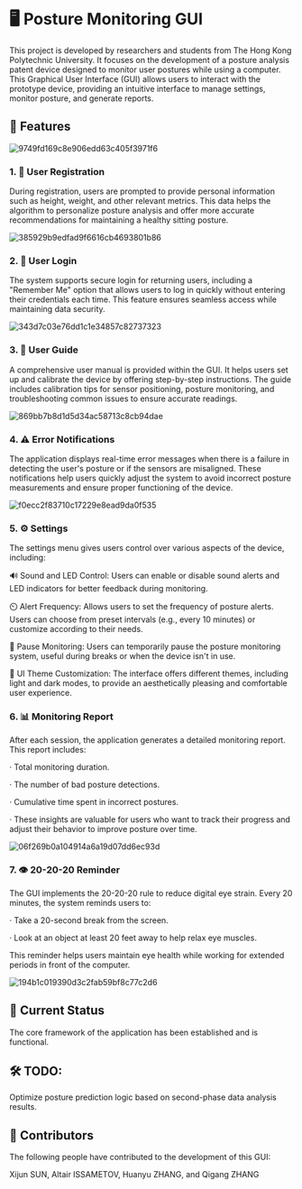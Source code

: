 # 🖥️ Posture Monitoring GUI
This project is developed by researchers and students from The Hong Kong Polytechnic University. It focuses on the development of a posture analysis patent device designed to monitor user postures while using a computer. This Graphical User Interface (GUI) allows users to interact with the prototype device, providing an intuitive interface to manage settings, monitor posture, and generate reports.

## 🌟 Features
![9749fd169c8e906edd63c405f3971f6](https://github.com/user-attachments/assets/03069b5f-38cd-4e10-8e0d-93502111b161)

### 1. 📝 User Registration
During registration, users are prompted to provide personal information such as height, weight, and other relevant metrics. This data helps the algorithm to personalize posture analysis and offer more accurate recommendations for maintaining a healthy sitting posture.

![385929b9edfad9f6616cb4693801b86](https://github.com/user-attachments/assets/e5d164fd-e502-40f1-ad79-92b46a97e7f9)

### 2. 🔐 User Login
The system supports secure login for returning users, including a "Remember Me" option that allows users to log in quickly without entering their credentials each time. This feature ensures seamless access while maintaining data security.

![343d7c03e76dd1c1e34857c82737323](https://github.com/user-attachments/assets/29fe273f-89ee-4bdc-bfb0-27deec593779)

### 3. 📖 User Guide
A comprehensive user manual is provided within the GUI. It helps users set up and calibrate the device by offering step-by-step instructions. The guide includes calibration tips for sensor positioning, posture monitoring, and troubleshooting common issues to ensure accurate readings.

![869bb7b8d1d5d34ac58713c8cb94dae](https://github.com/user-attachments/assets/9be61da0-4201-49f1-b387-14d482719755)

### 4. ⚠️ Error Notifications
The application displays real-time error messages when there is a failure in detecting the user's posture or if the sensors are misaligned. These notifications help users quickly adjust the system to avoid incorrect posture measurements and ensure proper functioning of the device.

![f0ecc2f83710c17229e8ead9da0f535](https://github.com/user-attachments/assets/1c9f94d2-aea7-45b7-8831-16163760de3b)

### 5. ⚙️ Settings
The settings menu gives users control over various aspects of the device, including:

🔊 Sound and LED Control: Users can enable or disable sound alerts and LED indicators for better feedback during monitoring.

⏲️ Alert Frequency: Allows users to set the frequency of posture alerts. Users can choose from preset intervals (e.g., every 10 minutes) or customize according to their needs.

🛑 Pause Monitoring: Users can temporarily pause the posture monitoring system, useful during breaks or when the device isn't in use.

🎨 UI Theme Customization: The interface offers different themes, including light and dark modes, to provide an aesthetically pleasing and comfortable user experience.


### 6. 📊 Monitoring Report
After each session, the application generates a detailed monitoring report. This report includes:

· Total monitoring duration.

· The number of bad posture detections.

· Cumulative time spent in incorrect postures.

· These insights are valuable for users who want to track their progress and adjust their behavior to improve posture over time. 

![06f269b0a104914a6a19d07dd6ec93d](https://github.com/user-attachments/assets/43d1e602-106e-4e53-9652-25be9a32bd43)


### 7. 👁️ 20-20-20 Reminder
The GUI implements the 20-20-20 rule to reduce digital eye strain. Every 20 minutes, the system reminds users to:

· Take a 20-second break from the screen.

· Look at an object at least 20 feet away to help relax eye muscles.

This reminder helps users maintain eye health while working for extended periods in front of the computer.

![194b1c019390d3c2fab59bf8c77c2d6](https://github.com/user-attachments/assets/0e6cb714-b6c9-4d70-82b1-fce7b38cfbd1)

## 🚀 Current Status
The core framework of the application has been established and is functional.

## 🛠️ TODO:
Optimize posture prediction logic based on second-phase data analysis results.
## 👥 Contributors
The following people have contributed to the development of this GUI:

Xijun SUN, Altair ISSAMETOV, Huanyu ZHANG, and Qigang ZHANG

